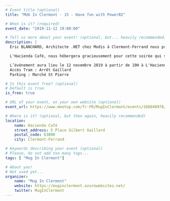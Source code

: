 ```yaml
---
# Event title (optional)
title: "MUG In Clermont - 15 - Have fun with PowerBI"

# When is it? (required)
event_date: "2019-11-12 19:00:00"

# Tell us more about your event! (optional, but... heavily recommended)
description: |
  Eric BLANCHARD, Architecte .NET chez Modis à Clermont-Ferrand nous présentera les usages autours de Microsoft Azure Databricks, DataFactory et PowerBI.

  L'Hacienda Café, nous hébergera gracieusement pour cette soirée qui se clôturera par planches et cocktails pour poursuivre les échanges/débats.

  L’événement aura lieu le 12 novembre 2019 à partir de 19H à L'Hacienda Café, 5 Place Gilbert Gaillard à Clermont-Ferrand.
  Accès Tram : Arrêt Gaillard
  Parking : Marché St Pierre

# Is this event free? (optional)
# Default is true.
is_free: true

# URL of your event, on your own website (optional)
event_url: https://www.meetup.com/fr-FR/MugInClermont/events/266048978/

# Where is it? (optional, but then again, heavily recommended)
location:
    name: Hacienda Café
    street_address: 5 Place Gilbert Gaillard
    postal_code: 63000
    city: Clermont-Ferrand

# Keywords describing your event (optional)
# Please, do not add too many tags...
tags: [ "Mug In Clermont"]

# About you!
# Not used yet...
organizer:
    name: "Mug In Clermont"
    website: https://muginclermont.azurewebsites.net/
    twitter: MugInClermont
---
```

